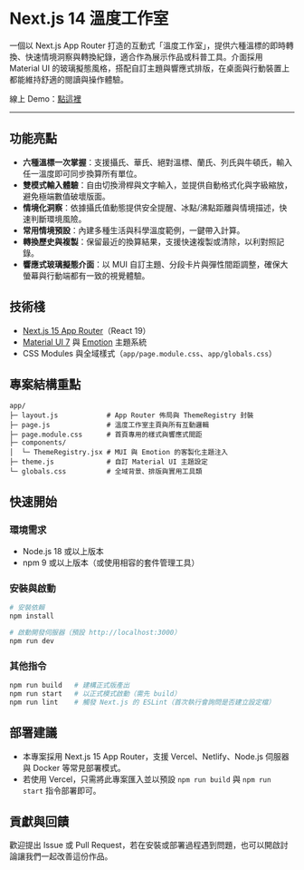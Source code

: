 # Next.js 14 溫度工作室

一個以 Next.js App Router 打造的互動式「溫度工作室」，提供六種溫標的即時轉換、快速情境洞察與轉換紀錄，適合作為展示作品或科普工具。介面採用 Material UI 的玻璃擬態風格，搭配自訂主題與響應式排版，在桌面與行動裝置上都能維持舒適的閱讀與操作體驗。

線上 Demo：[點這裡](https://next-js-temperature-convert.vercel.app/)

---

## 功能亮點
- **六種溫標一次掌握**：支援攝氏、華氏、絕對溫標、蘭氏、列氏與牛頓氏，輸入任一溫度即可同步換算所有單位。
- **雙模式輸入體驗**：自由切換滑桿與文字輸入，並提供自動格式化與字級縮放，避免極端數值破壞版面。
- **情境化洞察**：依據攝氏值動態提供安全提醒、冰點/沸點距離與情境描述，快速判斷環境風險。
- **常用情境預設**：內建多種生活與科學溫度範例，一鍵帶入計算。
- **轉換歷史與複製**：保留最近的換算結果，支援快速複製或清除，以利對照記錄。
- **響應式玻璃擬態介面**：以 MUI 自訂主題、分段卡片與彈性間距調整，確保大螢幕與行動端都有一致的視覺體驗。

## 技術棧
- [Next.js 15 App Router](https://nextjs.org/docs/app)（React 19）
- [Material UI 7](https://mui.com/material-ui/) 與 [Emotion](https://emotion.sh/docs/introduction) 主題系統
- CSS Modules 與全域樣式（`app/page.module.css`、`app/globals.css`）

## 專案結構重點
```
app/
├─ layout.js            # App Router 佈局與 ThemeRegistry 封裝
├─ page.js              # 溫度工作室主頁與所有互動邏輯
├─ page.module.css      # 首頁專用的樣式與響應式間距
├─ components/
│  └─ ThemeRegistry.jsx # MUI 與 Emotion 的客製化主題注入
├─ theme.js             # 自訂 Material UI 主題設定
└─ globals.css          # 全域背景、排版與實用工具類
```

## 快速開始
### 環境需求
- Node.js 18 或以上版本
- npm 9 或以上版本（或使用相容的套件管理工具）

### 安裝與啟動
```bash
# 安裝依賴
npm install

# 啟動開發伺服器（預設 http://localhost:3000）
npm run dev
```

### 其他指令
```bash
npm run build   # 建構正式版產出
npm run start   # 以正式模式啟動（需先 build）
npm run lint    # 觸發 Next.js 的 ESLint（首次執行會詢問是否建立設定檔）
```

## 部署建議
- 本專案採用 Next.js 15 App Router，支援 Vercel、Netlify、Node.js 伺服器與 Docker 等常見部署模式。
- 若使用 Vercel，只需將此專案匯入並以預設 `npm run build` 與 `npm run start` 指令部署即可。

## 貢獻與回饋
歡迎提出 Issue 或 Pull Request，若在安裝或部署過程遇到問題，也可以開啟討論讓我們一起改善這份作品。
